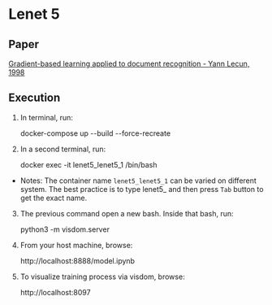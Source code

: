 # Lenet 5

## Paper

[Gradient-based learning applied to document recognition - Yann Lecun, 1998](http://yann.lecun.com/exdb/publis/pdf/lecun-01a.pdf)

## Execution

1. In terminal, run:

    docker-compose up --build --force-recreate

2. In a second terminal, run:

    docker exec -it lenet5_lenet5_1 /bin/bash

* Notes: The container name `lenet5_lenet5_1` can be varied on different system. The best practice is to type lenet5_ and then press `Tab` button to get the exact name.

3. The previous command open a new bash. Inside that bash, run:

    python3 -m visdom.server

3. From your host machine, browse:

    http://localhost:8888/model.ipynb

4. To visualize training process via visdom, browse:

    http://localhost:8097